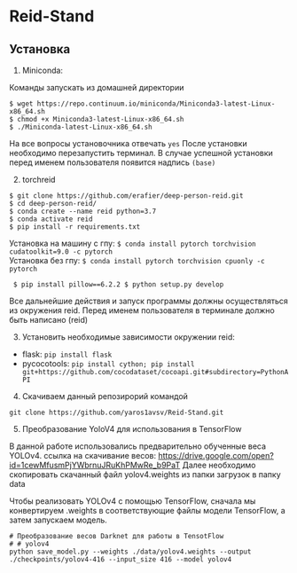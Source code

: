 # Reid-Stand

## Установка

1. Miniconda:

Команды запускать из домашней директории
```
$ wget https://repo.continuum.io/miniconda/Miniconda3-latest-Linux-x86_64.sh
$ chmod +x Miniconda3-latest-Linux-x86_64.sh
$ ./Miniconda-latest-Linux-x86_64.sh
```
На все вопросы установочника отвечать `yes`
После установки необходимо перезапустить терминал. В случае успешной установки перед именем пользователя появится надпись `(base)`

2. torchreid
```
$ git clone https://github.com/erafier/deep-person-reid.git
$ cd deep-person-reid/
$ conda create --name reid python=3.7
$ conda activate reid
$ pip install -r requirements.txt
```
Установка на машину с гпу: `$ conda install pytorch torchvision cudatoolkit=9.0 -c pytorch`  
Установка без гпу: `$ conda install pytorch torchvision cpuonly -c pytorch`

`
$ pip install pillow==6.2.2
$ python setup.py develop`

Все дальнейшие действия и запуск программы должны осуществляться из окружения reid. Перед именем пользователя в терминале должно быть написано (reid)

3. Установить необходимые зависимости окружении reid:

- flask: `pip install flask`
- pycocotools: `pip install cython; pip install git+https://github.com/cocodataset/cocoapi.git#subdirectory=PythonAPI`

4. Скачиваем данный репозирорий командой

`git clone https://github.com/yaros1avsv/Reid-Stand.git`

5. Преобразование YoloV4 для использования в TensorFlow

В данной работе использовались предварительно обученные веса YOLOv4. 
ссылка на скачивание весов: https://drive.google.com/open?id=1cewMfusmPjYWbrnuJRuKhPMwRe_b9PaT
Далее необходимо скопировать скачанный файл yolov4.weights из папки загрузок в папку data

Чтобы реализовать YOLOv4 с помощью TensorFlow, сначала мы конвертируем .weights в соответствующие файлы модели TensorFlow, а затем запускаем модель.
```
# Преобразование весов Darknet для работы в TensotFlow 
# # yolov4
python save_model.py --weights ./data/yolov4.weights --output ./checkpoints/yolov4-416 --input_size 416 --model yolov4 
```
